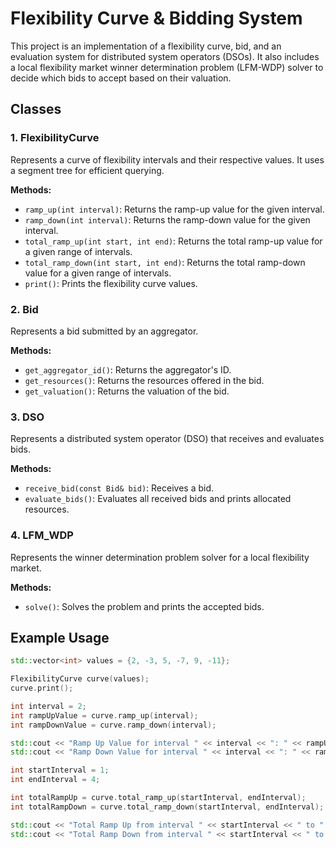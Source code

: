 # Flexibility Curve & Bidding System

This project is an implementation of a flexibility curve, bid, and an evaluation system for distributed system operators (DSOs). It also includes a local flexibility market winner determination problem (LFM-WDP) solver to decide which bids to accept based on their valuation.

## Classes

### 1. FlexibilityCurve

Represents a curve of flexibility intervals and their respective values. It uses a segment tree for efficient querying.

**Methods:**
- `ramp_up(int interval)`: Returns the ramp-up value for the given interval.
- `ramp_down(int interval)`: Returns the ramp-down value for the given interval.
- `total_ramp_up(int start, int end)`: Returns the total ramp-up value for a given range of intervals.
- `total_ramp_down(int start, int end)`: Returns the total ramp-down value for a given range of intervals.
- `print()`: Prints the flexibility curve values.

### 2. Bid

Represents a bid submitted by an aggregator.

**Methods:**
- `get_aggregator_id()`: Returns the aggregator's ID.
- `get_resources()`: Returns the resources offered in the bid.
- `get_valuation()`: Returns the valuation of the bid.

### 3. DSO

Represents a distributed system operator (DSO) that receives and evaluates bids.

**Methods:**
- `receive_bid(const Bid& bid)`: Receives a bid.
- `evaluate_bids()`: Evaluates all received bids and prints allocated resources.

### 4. LFM_WDP

Represents the winner determination problem solver for a local flexibility market.

**Methods:**
- `solve()`: Solves the problem and prints the accepted bids.

## Example Usage

```cpp
std::vector<int> values = {2, -3, 5, -7, 9, -11};

FlexibilityCurve curve(values);
curve.print();

int interval = 2;
int rampUpValue = curve.ramp_up(interval);
int rampDownValue = curve.ramp_down(interval);

std::cout << "Ramp Up Value for interval " << interval << ": " << rampUpValue << std::endl;
std::cout << "Ramp Down Value for interval " << interval << ": " << rampDownValue << std::endl;

int startInterval = 1;
int endInterval = 4;

int totalRampUp = curve.total_ramp_up(startInterval, endInterval);
int totalRampDown = curve.total_ramp_down(startInterval, endInterval);

std::cout << "Total Ramp Up from interval " << startInterval << " to " << endInterval << ": " << totalRampUp << std::endl;
std::cout << "Total Ramp Down from interval " << startInterval << " to " << endInterval << ": " << totalRampDown << std::endl;
